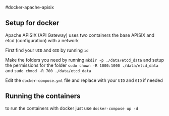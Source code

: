 #docker-apache-apisix

## Setup for docker
Apache APISIX (API Gateway) uses two containers the base APISIX and etcd (configuration) with a network

First find your ```UID``` and ```GID``` by running ```id```

Make the folders you need by running ```mkdir -p ./data/etcd_data```
and setup the permissions for the folder ```sudo chown -R 1000:1000 ./data/etcd_data``` and ```sudo chmod -R 700 ./data/etcd_data```

Edit the ```docker-compose.yml``` file and replace with your ```UID``` and ```GID``` if needed

## Running the containers

to run the containers with docker just use ```docker-compose up -d```
